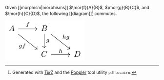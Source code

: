 Given [[morphism|morphisms]] $\mor{f}{A}{B}$, $\mor{g}{B}{C}$, and $\mor{h}{C}{D}$, the following [[diagram]][^1] commutes.

![Commutative diagram of category associativity|300](./svg/category-associativity.svg)

[^1]: Generated with [Ti*k*Z](https://www.ctan.org/pkg/tikz-cd) and the [Poppler](https://poppler.freedesktop.org/) tool utility `pdftocairo`.
